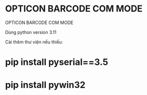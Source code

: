 # OPTICON BARCODE COM MODE
 OPTICON BARCODE COM MODE

Dùng python version 3.11

Cài thêm thư viện nếu thiếu:
# pip install pyserial==3.5
# pip install pywin32

